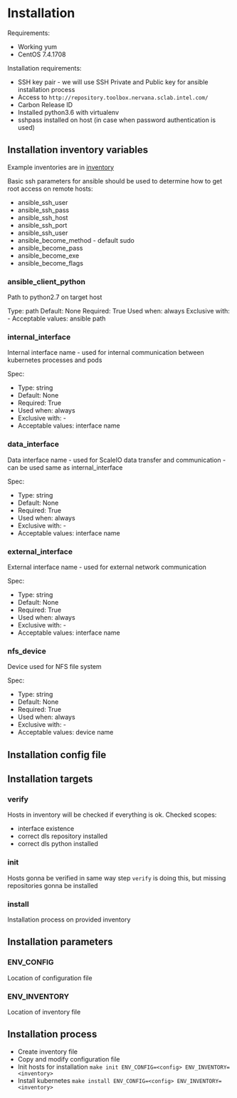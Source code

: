 # Installation

Requirements:
  * Working yum
  * CentOS 7.4.1708

Installation requirements:
  * SSH key pair - we will use SSH Private and Public key for ansible installation process
  * Access to `http://repository.toolbox.nervana.sclab.intel.com/`
  * Carbon Release ID
  * Installed python3.6 with virtualenv
  * sshpass installed on host (in case when password authentication is used)

## Installation inventory variables

Example inventories are in [inventory](examples/inventory/)

Basic ssh parameters for ansible should be used to determine how to get root access on remote hosts:
* ansible_ssh_user
* ansible_ssh_pass
* ansible_ssh_host
* ansible_ssh_port
* ansible_ssh_user
* ansible_become_method - default sudo
* ansible_become_pass
* ansible_become_exe
* ansible_become_flags

### ansible_client_python
Path to python2.7 on target host

Type: path
Default: None
Required: True
Used when: always
Exclusive with: -
Acceptable values: ansible path

### internal_interface
Internal interface name - used for internal communication between kubernetes processes and pods

Spec:
* Type: string
* Default: None
* Required: True
* Used when: always
* Exclusive with: -
* Acceptable values: interface name

### data_interface
Data interface name - used for ScaleIO data transfer and communication - can be used same as internal_interface

Spec:
* Type: string
* Default: None
* Required: True
* Used when: always
* Exclusive with: -
* Acceptable values: interface name

### external_interface
External interface name - used for external network communication

Spec:
* Type: string
* Default: None
* Required: True
* Used when: always
* Exclusive with: -
* Acceptable values: interface name

### nfs_device
Device used for NFS file system

Spec:
* Type: string
* Default: None
* Required: True
* Used when: always
* Exclusive with: -
* Acceptable values: device name

## Installation config file
<TBD>

## Installation targets

### verify

Hosts in inventory will be checked if everything is ok. Checked scopes:
* interface existence
* correct dls repository installed
* correct dls python installed

### init

Hosts gonna be verified in same way step `verify` is doing this, but missing repositories gonna be installed

### install

Installation process on provided inventory

## Installation parameters

### ENV_CONFIG

Location of configuration file

### ENV_INVENTORY

Location of inventory file

## Installation process

* Create inventory file
* Copy and modify configuration file
* Init hosts for installation `make init ENV_CONFIG=<config> ENV_INVENTORY=<inventory>`
* Install kubernetes `make install ENV_CONFIG=<config> ENV_INVENTORY=<inventory>`
